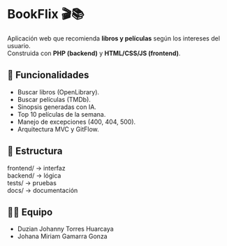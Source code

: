 # BookFlix 🎬📚

Aplicación web que recomienda **libros y películas** según los intereses del usuario.  
Construida con **PHP (backend)** y **HTML/CSS/JS (frontend)**.

## 🚀 Funcionalidades
- Buscar libros (OpenLibrary).
- Buscar películas (TMDb).
- Sinopsis generadas con IA.
- Top 10 películas de la semana.
- Manejo de excepciones (400, 404, 500).
- Arquitectura MVC y GitFlow.

## 📂 Estructura
frontend/   → interfaz  
backend/    → lógica  
tests/      → pruebas  
docs/       → documentación  

## 👨‍💻 Equipo
- Duzian Johanny Torres Huarcaya
- Johana Miriam Gamarra Gonza

